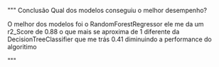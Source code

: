 """
Conclusão
Qual dos modelos conseguiu o melhor desempenho?

O melhor dos modelos foi o RandomForestRegressor ele me da um r2_Score de 0.88 o que mais se aproxima de 1 diferente da DecisionTreeClassifier que me trás 0.41 diminuindo a performance do algoritimo

"""
